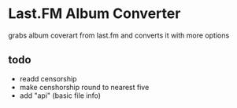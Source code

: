 # Last.FM Album Converter
grabs album coverart from last.fm and converts it with more options

## todo
* readd censorship
* make censhorship round to nearest five
* add "api" (basic file info)
